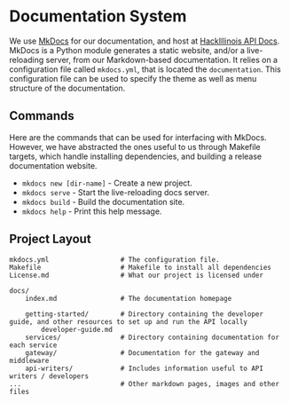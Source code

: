 # Documentation System

We use [MkDocs](https://www.mkdocs.org/) for our documentation, and host at [HackIllinois API Docs](https://docs.api.hackillinois.org).
MkDocs is a Python module generates a static website, and/or a live-reloading server, from our Markdown-based documentation. It relies on a configuration file called `mkdocs.yml`, that is located the `documentation`. This configuration file can be used to specify the theme as well as menu structure of the documentation.

## Commands
Here are the commands that can be used for interfacing with MkDocs.
However, we have abstracted the ones useful to us through Makefile targets, which handle installing dependencies, and building a
release documentation website.

* `mkdocs new [dir-name]` - Create a new project.
* `mkdocs serve` - Start the live-reloading docs server.
* `mkdocs build` - Build the documentation site.
* `mkdocs help` - Print this help message.

## Project Layout

    mkdocs.yml                  # The configuration file.
    Makefile                    # Makefile to install all dependencies
    License.md                  # What our project is licensed under

    docs/
        index.md                # The documentation homepage

        getting-started/        # Directory containing the developer guide, and other resources to set up and run the API locally
            developer-guide.md  
        services/               # Directory containing documentation for each service
        gateway/                # Documentation for the gateway and middleware
        api-writers/            # Includes information useful to API writers / developers
    ...                         # Other markdown pages, images and other files